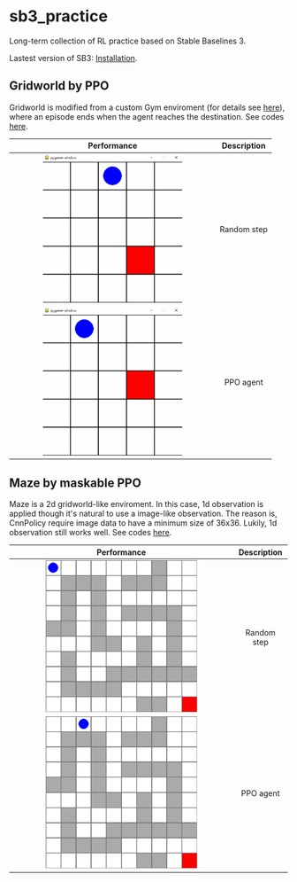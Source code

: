 # sb3_practice
Long-term collection of RL practice based on Stable Baselines 3.

Lastest version of SB3: [Installation](https://stable-baselines3.readthedocs.io/en/master/guide/install.html).

## Gridworld by PPO
Gridworld is modified from a custom Gym enviroment (for details see [here](https://gymnasium.farama.org/tutorials/gymnasium_basics/environment_creation/)),
where an episode ends when the agent reaches the destination.
See codes [here](https://github.com/wwsyan/sb3_practice/tree/main/gridworld_ppo).

| Performance | Description |
| :---------: | :---------: |
| <img src="images/gridworld_random.gif" width="70%" height="70%"> | Random step |
| <img src="images/gridworld_ppo.gif" width="70%" height="70%"> | PPO agent |

## Maze by maskable PPO
Maze is a 2d gridworld-like enviroment. 
In this case, 1d observation is applied though it's natural to use a image-like observation.
The reason is, CnnPolicy require image data to have a minimum size of 36x36.
Lukily, 1d observation still works well. 
See codes [here](https://github.com/wwsyan/sb3_practice/tree/main/maze_ppo).

| Performance | Description |
| :---------: | :---------: |
| <img src="images/maze_random.gif" width="70%" height="70%"> | Random step |
| <img src="images/maze_ppo.gif" width="70%" height="70%"> | PPO agent |









